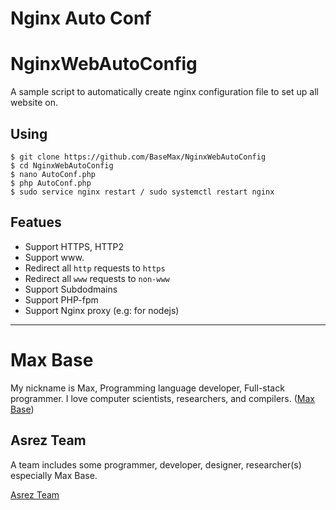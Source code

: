 # Nginx Auto Conf

# NginxWebAutoConfig

A sample script to automatically create nginx configuration file to set up all website on.

## Using

```
$ git clone https://github.com/BaseMax/NginxWebAutoConfig
$ cd NginxWebAutoConfig
$ nano AutoConf.php
$ php AutoConf.php
$ sudo service nginx restart / sudo systemctl restart nginx
```

## Featues

- Support HTTPS, HTTP2
- Support www.
- Redirect all `http` requests to `https`
- Redirect all `www` requests to `non-www`
- Support Subdodmains
- Support PHP-fpm
- Support Nginx proxy (e.g: for nodejs)

---------

# Max Base

My nickname is Max, Programming language developer, Full-stack programmer. I love computer scientists, researchers, and compilers. ([Max Base](https://maxbase.org/))

## Asrez Team

A team includes some programmer, developer, designer, researcher(s) especially Max Base.

[Asrez Team](https://www.asrez.com/)
